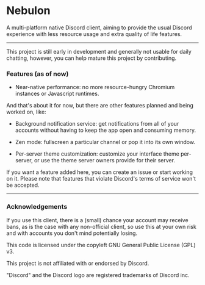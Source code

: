 # Nebulon

A multi-platform native Discord client, aiming to provide the usual Discord experience with less resource usage and extra quality of life features.

---

This project is still early in development and generally not usable for daily chatting, however, you can help mature this project by contributing.

### Features (as of now)

- Near-native performance: no more resource-hungry Chromium instances or Javascript runtimes.

And that's about it for now, but there are other features planned and being worked on, like:

- Background notification service: get notifications from all of your accounts without having to keep the app open and consuming memory.

- Zen mode: fullscreen a particular channel or pop it into its own window.

- Per-server theme customization: customize your interface theme per-server, or use the theme server owners provide for their server.

If you want a feature added here, you can create an issue or start working on it. Please note that features that violate Discord's terms of service won't be accepted.

---

### Acknowledgements

If you use this client, there is a (small) chance your account may receive bans, as is the case with any non-official client, so use this at your own risk and with accounts you don't mind potentially losing.

This code is licensed under the copyleft GNU General Public License (GPL) v3.

This project is not affiliated with or endorsed by Discord.

"Discord" and the Discord logo are registered trademarks of Discord inc.
